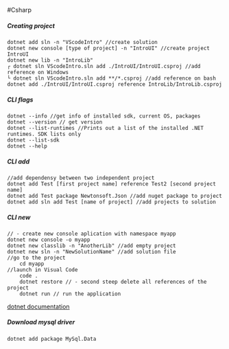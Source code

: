 #Csharp 



##### Creating project
```dotnet
dotnet add sln -n "VScodeIntro" //create solution
dotnet new console [type of project] -n "IntroUI" //create project IntroUI
dotnet new lib -n "IntroLib"
┌ dotnet sln VScodeIntro.sln add ./IntroUI/IntroUI.csproj //add reference on Windows
└ dotnet sln VScodeIntro.sln add **/*.csproj //add reference on bash
dotnet add ./IntroUI/IntroUI.csproj reference IntroLib/IntroLib.csproj
```


##### CLI flags
```dotnet
dotnet --info //get info of installed sdk, current OS, packages
dotnet --version // get version
dotnet --list-runtimes //Prints out a list of the installed .NET runtimes. SDK lists only
dotnet --list-sdk
dotnet --help
```


##### CLI add 
```dotnet 
//add dependensy between two independent project
dotnet add Test [first project name] reference Test2 [second project name]
dotnet add Test package Newtonsoft.Json //add nuget package to project
dotnet add sln add Test [name of project] //add projects to solution
```
##### CLI new
```dotnet
// - create new console aplication with namespace myapp
dotnet new console -o myapp
dotnet new classlib -n "AnotherLib" //add empty project
dotnet new sln -n "NewSolutionName" //add solution file
//go to the project
	cd myapp
//launch in Visual Code 
	code .
	dotnet restore // - second steep delete all references of the project
	dotnet run // run the application

```


[dotnet documentation](https://docs.microsoft.com/en-us/dotnet/core/tools/dotnet)


##### Download mysql driver
```dotnet
dotnet add package MySql.Data
```
